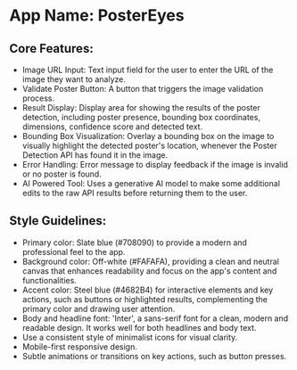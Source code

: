 # **App Name**: PosterEyes

## Core Features:

- Image URL Input: Text input field for the user to enter the URL of the image they want to analyze.
- Validate Poster Button: A button that triggers the image validation process.
- Result Display: Display area for showing the results of the poster detection, including poster presence, bounding box coordinates, dimensions, confidence score and detected text.
- Bounding Box Visualization: Overlay a bounding box on the image to visually highlight the detected poster's location, whenever the Poster Detection API has found it in the image.
- Error Handling: Error message to display feedback if the image is invalid or no poster is found.
- AI Powered Tool: Uses a generative AI model to make some additional edits to the raw API results before returning them to the user.

## Style Guidelines:

- Primary color: Slate blue (#708090) to provide a modern and professional feel to the app.
- Background color: Off-white (#FAFAFA), providing a clean and neutral canvas that enhances readability and focus on the app's content and functionalities.
- Accent color: Steel blue (#4682B4) for interactive elements and key actions, such as buttons or highlighted results, complementing the primary color and drawing user attention.
- Body and headline font: 'Inter', a sans-serif font for a clean, modern and readable design. It works well for both headlines and body text.
- Use a consistent style of minimalist icons for visual clarity.
- Mobile-first responsive design.
- Subtle animations or transitions on key actions, such as button presses.